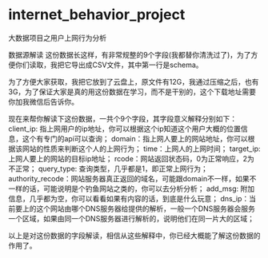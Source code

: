 # internet_behavior_project
大数据项目之用户上网行为分析

 
 数据源解读
这份数据长这样，有非常规整的9个字段(我都替你清洗过了)，为了方便你们读取，我把它导出成CSV文件，其中第一行是schema。

为了方便大家获取，我把它放到了云盘上，原文件有12G，我通过压缩之后，也有3G，为了保证大家是真的用这份数据在学习，而不是干别的，这个下载地址需要你加我微信后告诉你。

现在来帮你解读下这份数据，一共个9个字段，其字段意义解释分别如下：
client_ip: 指上网用户的ip地址，你可以根据这个ip知道这个用户大概的位置信息，这个有专门的api可以查询；
domain：指上网人要上的网站地址，你可以根据该网站的性质来判断这个人的上网行为；
time：上网人的上网时间；
target_ip: 上网人要上的网站的目标ip地址；
rcode：网站返回状态码，0为正常响应，2为不正常；
query_type: 查询类型，几乎都是1，即正常上网行为；
authority_recode：网站服务器真正返回的域名，可能跟domain不一样，如果不一样的话，可能说明是个钓鱼网站之类的，你可以去分析分析；
add_msg: 附加信息，几乎都为空，你可以看看如果有内容的话，到底是什么玩意；
dns_ip：当前要上的这个网站由哪个DNS服务器给提供的解析，一般一个DNS服务器会服务一个区域，如果由同一个DNS服务器进行解析的，说明他们在同一片大的区域；

以上是对这份数据的字段解读，相信从这些解释中，你已经大概能了解这份数据的作用了。
